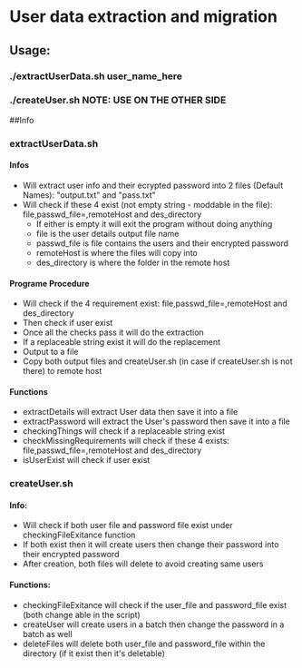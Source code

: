 # User data extraction and migration

## Usage:
### ./extractUserData.sh user_name_here
### ./createUser.sh NOTE: USE ON THE OTHER SIDE

##Info

### extractUserData.sh
#### Infos
- Will extract user info and their ecrypted password into 2 files (Default Names): "output.txt" and "pass.txt"
- Will check if these 4 exist (not empty string - moddable in the file): file,passwd_file=,remoteHost and des\_directory
	- If either is empty it will exit the program without doing anything
	- file is the user details output file name
	- passwd_file is file contains the users and their encrypted password
	- remoteHost is where the files will copy into
	- des_directory is where the folder in the remote host

#### Programe Procedure
- Will check if the 4 requirement exist: file,passwd_file=,remoteHost and des\_directory
- Then check if user exist
- Once all the checks pass it will do the extraction
- If a replaceable string exist it will do the replacement
- Output to a file
- Copy both output files and createUser.sh (in case if createUser.sh is not there) to remote host

#### Functions
- extractDetails will extract User data then save it into a file
- extractPassword will extract the User's password then save it into a file
- checkingThings will check if a replaceable string exist 
- checkMissingRequirements will check if these 4 exists: file,passwd_file=,remoteHost and des\_directory
- isUserExist will check if user exist


### createUser.sh
#### Info:
- Will check if both user file and password file exist under checkingFileExitance function
- If both exist then it will create users then change their password into their encrypted password
- After creation, both files will delete to avoid creating same users


#### Functions:
- checkingFileExitance will check if the user_file and password\_file exist (both change able in the script)
- createUser will create users in a batch then change the password in a batch as well
- deleteFiles will delete both user_file and password\_file within the directory (if it exist then it's deletable)


